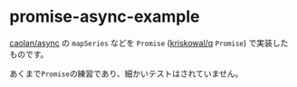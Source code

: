 promise-async-example
==============================================================================

[caolan/async][] の `mapSeries` などを `Promise` ([kriskowal/q][] `Promise`) で実装したものです。

あくまで`Promise`の練習であり、細かいテストはされていません。

[caolan/async]: https://github.com/caolan/async
[kriskowal/q]: https://github.com/kriskowal/q
